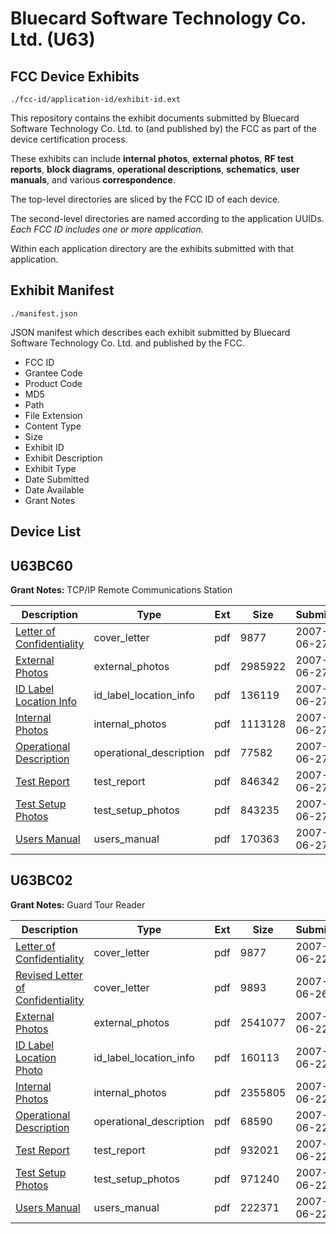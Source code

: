 # Bluecard Software Technology Co. Ltd. (U63)
## FCC Device Exhibits

```
./fcc-id/application-id/exhibit-id.ext
```

This repository contains the exhibit documents submitted by Bluecard Software Technology Co. Ltd. to (and published by) the FCC as part of the device certification process.

These exhibits can include **internal photos**, **external photos**, **RF test reports**, **block diagrams**, **operational descriptions**, **schematics**, **user manuals**, and various **correspondence**.

The top-level directories are sliced by the FCC ID of each device.

The second-level directories are named according to the application UUIDs. *Each FCC ID includes one or more application.*

Within each application directory are the exhibits submitted with that application. 

## Exhibit Manifest

```
./manifest.json
```

JSON manifest which describes each exhibit submitted by Bluecard Software Technology Co. Ltd. and published by the FCC.

- FCC ID
- Grantee Code
- Product Code
- MD5
- Path
- File Extension
- Content Type
- Size
- Exhibit ID
- Exhibit Description
- Exhibit Type
- Date Submitted
- Date Available
- Grant Notes

## Device List
## U63BC60
**Grant Notes:** TCP/IP Remote Communications Station

| Description | Type | Ext | Size | Submitted | Available |
| ----------- | ---- | --- | ---- | --------- | --------- |
| [Letter of Confidentiality](U63BC60/59e877d42300d04a47e9f135a0fdabf5/808252.pdf) | cover_letter | pdf | 9877 | 2007-06-27 | 2007-06-27 |
| [External Photos](U63BC60/59e877d42300d04a47e9f135a0fdabf5/808249.pdf) | external_photos | pdf | 2985922 | 2007-06-27 | 2007-06-27 |
| [ID Label Location Info](U63BC60/59e877d42300d04a47e9f135a0fdabf5/808251.pdf) | id_label_location_info | pdf | 136119 | 2007-06-27 | 2007-06-27 |
| [Internal Photos](U63BC60/59e877d42300d04a47e9f135a0fdabf5/808250.pdf) | internal_photos | pdf | 1113128 | 2007-06-27 | 2007-06-27 |
| [Operational Description](U63BC60/59e877d42300d04a47e9f135a0fdabf5/808248.pdf) | operational_description | pdf | 77582 | 2007-06-27 | 2007-06-27 |
| [Test Report](U63BC60/59e877d42300d04a47e9f135a0fdabf5/808253.pdf) | test_report | pdf | 846342 | 2007-06-27 | 2007-06-27 |
| [Test Setup Photos](U63BC60/59e877d42300d04a47e9f135a0fdabf5/808254.pdf) | test_setup_photos | pdf | 843235 | 2007-06-27 | 2007-06-27 |
| [Users Manual](U63BC60/59e877d42300d04a47e9f135a0fdabf5/808247.pdf) | users_manual | pdf | 170363 | 2007-06-27 | 2007-06-27 |
## U63BC02
**Grant Notes:** Guard Tour Reader

| Description | Type | Ext | Size | Submitted | Available |
| ----------- | ---- | --- | ---- | --------- | --------- |
| [Letter of Confidentiality](U63BC02/9cd46e7e9e7cc580c15001ceeebae35a/806712.pdf) | cover_letter | pdf | 9877 | 2007-06-22 | 2007-06-22 |
| [Revised Letter of Confidentiality](U63BC02/9cd46e7e9e7cc580c15001ceeebae35a/807540.pdf) | cover_letter | pdf | 9893 | 2007-06-26 | 2007-06-22 |
| [External Photos](U63BC02/9cd46e7e9e7cc580c15001ceeebae35a/806713.pdf) | external_photos | pdf | 2541077 | 2007-06-22 | 2007-06-22 |
| [ID Label Location Photo](U63BC02/9cd46e7e9e7cc580c15001ceeebae35a/806715.pdf) | id_label_location_info | pdf | 160113 | 2007-06-22 | 2007-06-22 |
| [Internal Photos](U63BC02/9cd46e7e9e7cc580c15001ceeebae35a/806714.pdf) | internal_photos | pdf | 2355805 | 2007-06-22 | 2007-06-22 |
| [Operational Description](U63BC02/9cd46e7e9e7cc580c15001ceeebae35a/806710.pdf) | operational_description | pdf | 68590 | 2007-06-22 | 2007-06-22 |
| [Test Report](U63BC02/9cd46e7e9e7cc580c15001ceeebae35a/806716.pdf) | test_report | pdf | 932021 | 2007-06-22 | 2007-06-22 |
| [Test Setup Photos](U63BC02/9cd46e7e9e7cc580c15001ceeebae35a/806717.pdf) | test_setup_photos | pdf | 971240 | 2007-06-22 | 2007-06-22 |
| [Users Manual](U63BC02/9cd46e7e9e7cc580c15001ceeebae35a/806718.pdf) | users_manual | pdf | 222371 | 2007-06-22 | 2007-06-22 |
